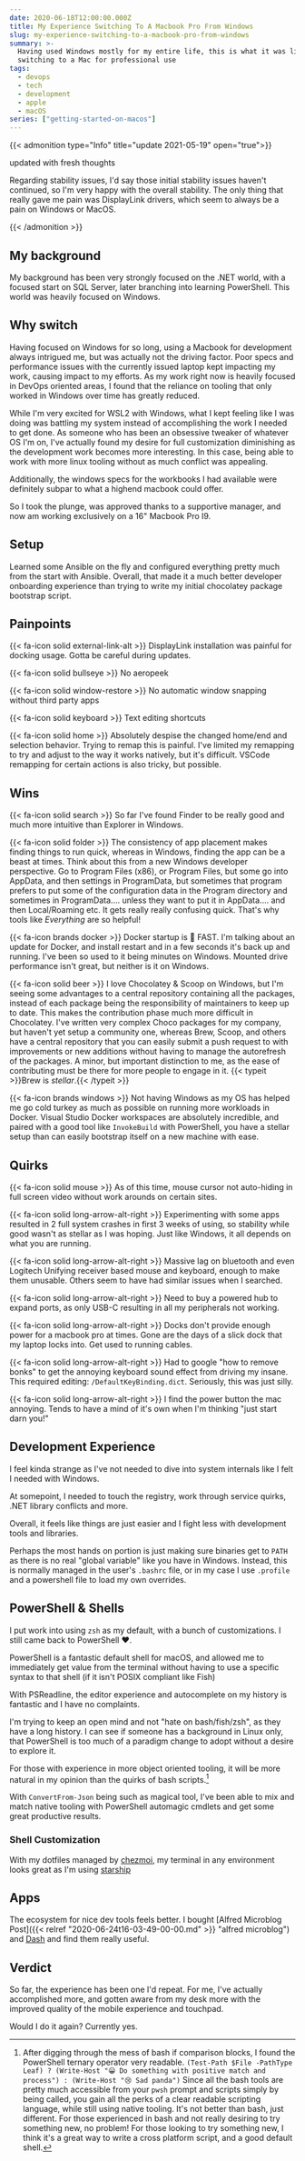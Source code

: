 ```yaml
---
date: 2020-06-18T12:00:00.000Z
title: My Experience Switching To A Macbook Pro From Windows
slug: my-experience-switching-to-a-macbook-pro-from-windows
summary: >-
  Having used Windows mostly for my entire life, this is what it was like
  switching to a Mac for professional use
tags:
  - devops
  - tech
  - development
  - apple
  - macOS
series: ["getting-started-on-macos"]
---
```


{{< admonition type="Info" title="update 2021-05-19" open="true">}}

updated with fresh thoughts

Regarding stability issues, I'd say those initial stability issues haven't continued, so I'm very happy with the overall stability.
The only thing that really gave me pain was DisplayLink drivers, which seem to always be a pain on Windows or MacOS.

{{< /admonition >}}

## My background

My background has been very strongly focused on the .NET world, with a focused start on SQL Server, later branching into learning PowerShell.
This world was heavily focused on Windows.

## Why switch

Having focused on Windows for so long, using a Macbook for development always intrigued me, but was actually not the driving factor.
Poor specs and performance issues with the currently issued laptop kept impacting my work, causing impact to my efforts. As my work right now is heavily focused in DevOps oriented areas, I found that the reliance on tooling that only worked in Windows over time has greatly reduced.

While I'm very excited for WSL2 with Windows, what I kept feeling like I was doing was battling my system instead of accomplishing the work I needed to get done.
As someone who has been an obsessive tweaker of whatever OS I'm on, I've actually found my desire for full customization diminishing as the development work becomes more interesting.
In this case, being able to work with more linux tooling without as much conflict was appealing.

Additionally, the windows specs for the workbooks I had available were definitely subpar to what a highend macbook could offer.

So I took the plunge, was approved thanks to a supportive manager, and now am working exclusively on a 16" Macbook Pro I9.

## Setup

Learned some Ansible on the fly and configured everything pretty much from the start with Ansible.
Overall, that made it a much better developer onboarding experience than trying to write my initial chocolatey package bootstrap script.

## Painpoints

{{< fa-icon solid  external-link-alt >}} DisplayLink installation was painful for docking usage.
Gotta be careful during updates.

{{< fa-icon solid  bullseye >}} No aeropeek

{{< fa-icon solid  window-restore >}} No automatic window snapping without third party apps

{{< fa-icon solid  keyboard >}} Text editing shortcuts

{{< fa-icon solid  home >}} Absolutely despise the changed home/end and selection behavior.
Trying to remap this is painful.
I've limited my remapping to try and adjust to the way it works natively, but it's difficult.
VSCode remapping for certain actions is also tricky, but possible.

## Wins

{{< fa-icon solid  search >}} So far I've found Finder to be really good and much more intuitive than Explorer in Windows.

{{< fa-icon solid  folder >}} The consistency of app placement makes finding things to run quick, whereas in Windows, finding the app can be a beast at times.
Think about this from a new Windows developer perspective. Go to Program Files (x86), or Program Files, but some go into AppData, and then settings in ProgramData, but sometimes that program prefers to put some of the configuration data in the Program directory and sometimes in ProgramData.... unless they want to put it in AppData.... and then Local/Roaming etc. It gets really really confusing quick.
That's why tools like _Everything_ are so helpful!

{{< fa-icon brands  docker >}} Docker startup is 🚀 FAST. I'm talking about an update for Docker, and install restart and in a few seconds it's back up and running.
I've been so used to it being minutes on Windows.
Mounted drive performance isn't great, but neither is it on Windows.

{{< fa-icon solid  beer >}} I love Chocolatey & Scoop on Windows, but I'm seeing some advantages to a central repository containing all the packages, instead of each package being the responsibility of maintainers to keep up to date.
This makes the contribution phase much more difficult in Chocolatey. I've written very complex Choco packages for my company, but haven't yet setup a community one, whereas Brew, Scoop, and others have a central repository that you can easily submit a push request to with improvements or new additions without having to manage the autorefresh of the packages.
A minor, but important distinction to me, as the ease of contributing must be there for more people to engage in it.
{{< typeit  >}}Brew is _stellar_.{{< /typeit >}}

{{< fa-icon brands  windows >}} Not having Windows as my OS has helped me go cold turkey as much as possible on running more workloads in Docker.
Visual Studio Docker workspaces are absolutely incredible, and paired with a good tool like `InvokeBuild` with PowerShell, you have a stellar setup than can easily bootstrap itself on a new machine with ease.

## Quirks

{{< fa-icon solid  mouse >}} As of this time, mouse cursor not auto-hiding in full screen video without work arounds on certain sites.

{{< fa-icon solid  long-arrow-alt-right >}} Experimenting with some apps resulted in 2 full system crashes in first 3 weeks of using, so stability while good wasn't as stellar as I was hoping. Just like Windows, it all depends on what you are running.

{{< fa-icon solid  long-arrow-alt-right >}} Massive lag on bluetooth and even Logitech Unifying receiver based mouse and keyboard, enough to make them unusable.
Others seem to have had similar issues when I searched.

{{< fa-icon solid  long-arrow-alt-right >}} Need to buy a powered hub to expand ports, as only USB-C resulting in all my peripherals not working.

{{< fa-icon solid  long-arrow-alt-right >}} Docks don't provide enough power for a macbook pro at times.
Gone are the days of a slick dock that my laptop locks into.
Get used to running cables.

{{< fa-icon solid  long-arrow-alt-right >}} Had to google "how to remove bonks" to get the annoying keyboard sound effect from driving my insane. This required editing: `/DefaultKeyBinding.dict`. Seriously, this was just silly.

{{< fa-icon solid  long-arrow-alt-right >}} I find the power button the mac annoying.
Tends to have a mind of it's own when I'm thinking "just start darn you!"

## Development Experience

I feel kinda strange as I've not needed to dive into system internals like I felt I needed with Windows.

At somepoint, I needed to touch the registry, work through service quirks, .NET library conflicts and more.

Overall, it feels like things are just easier and I fight less with development tools and libraries.

Perhaps the most hands on portion is just making sure binaries get to `PATH` as there is no real "global variable" like you have in Windows.
Instead, this is normally managed in the user's `.bashrc` file, or in my case I use `.profile` and a powershell file to load my own overrides.

## PowerShell & Shells

I put work into using `zsh` as my default, with a bunch of customizations.
I still came back to PowerShell ❤️.

PowerShell is a fantastic default shell for macOS, and allowed me to immediately get value from the terminal without having to use a specific syntax to that shell (if it isn't POSIX compliant like Fish)

With PSReadline, the editor experience and autocomplete on my history is fantastic and I have no complaints.

I'm trying to keep an open mind and not "hate on bash/fish/zsh", as they have a long history.
I can see if someone has a background in Linux only, that PowerShell is too much of a paradigm change to adopt without a desire to explore it.

For those with experience in more object oriented tooling, it will be more natural in my opinion than the quirks of bash scripts.[^bash-quirks]

With `ConvertFrom-Json` being such as magical tool, I've been able to mix and match native tooling with PowerShell automagic cmdlets and get some great productive results.

### Shell Customization

With my dotfiles managed by [chezmoi](https://www.chezmoi.io/), my terminal in any environment looks great as I'm using [starship](https://starship.rs/)

## Apps

The ecosystem for nice dev tools feels better.
I bought [Alfred Microblog Post]({{< relref "2020-06-24t16-03-49-00-00.md" >}} "alfred microblog") and [Dash](https://kapeli.com/dash) and find them really useful.

## Verdict

So far, the experience has been one I'd repeat.
For me, I've actually accomplished more, and gotten aware from my desk more with the improved quality of the mobile experience and touchpad.

Would I do it again?
Currently yes.

[^bash-quirks]: After digging through the mess of bash if comparison blocks, I found the PowerShell ternary operator very readable.
`(Test-Path $File -PathType Leaf) ? (Write-Host "😀 Do something with positive match and process") : (Write-Host "😢 Sad panda")`
Since all the bash tools are pretty much accessible from your `pwsh` prompt and scripts simply by being called, you gain all the perks of a clear readable scripting language, while still using native tooling.
It's not better than bash, just different.
For those experienced in bash and not really desiring to try something new, no problem!
For those looking to try something new, I think it's a great way to write a cross platform script, and a good default shell.
